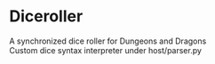 # Diceroller
A synchronized dice roller for Dungeons and Dragons
<br>
Custom dice syntax interpreter under host/parser.py
